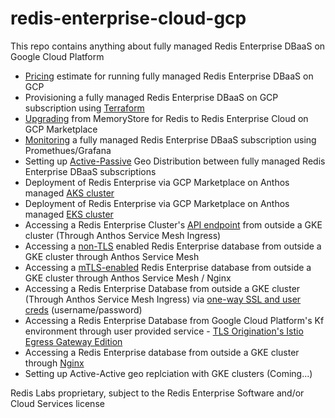 # redis-enterprise-cloud-gcp

This repo contains anything about fully managed Redis Enterprise DBaaS on Google Cloud Platform

* [Pricing](/pricing/pricing.md) estimate for running fully managed Redis Enterprise DBaaS on GCP
* Provisioning a fully managed Redis Enterprise DBaaS on GCP subscription using [Terraform](/terraform//terraform.md)
* [Upgrading](/migration/memorystore_upgrade.md) from MemoryStore for Redis to Redis Enterprise Cloud on GCP Marketplace
* [Monitoring](/monitoring//monitoring.md) a fully managed Redis Enterprise DBaaS subscription using Promethues/Grafana
* Setting up [Active-Passive](/active-passive//active-passive-geo-distribution.md) Geo Distribution between fully managed Redis Enterprise DBaaS subscriptions
* Deployment of Redis Enterprise via GCP Marketplace on Anthos managed [AKS cluster](/marketplace/aks/aks-deploy.md)
* Deployment of Redis Enterprise via GCP Marketplace on Anthos managed [EKS cluster](/marketplace/eks/eks-deploy.md)
* Accessing a Redis Enterprise Cluster's [API endpoint](/gke/access-via-asm-ingress-rec/README.md) from outside a GKE cluster (Through Anthos Service Mesh Ingress) 
* Accessing a [non-TLS](/gke/access-via-asm-non-tls/README.md) enabled Redis Enterprise database from outside a GKE cluster through Anthos Service Mesh
* Accessing a [mTLS-enabled](/gke/access-via-asm-ingress/README.md) Redis Enterprise database from outside a GKE cluster through Anthos Service Mesh / Nginx
* Accessing a Redis Enterprise Database from outside a GKE cluster (Through Anthos Service Mesh Ingress) via [one-way SSL and user creds](/gke/access-via-asm-one-way-ssl%2Bcreds/README.md) (username/password)
* Accessing a Redis Enterprise Database from Google Cloud Platform's Kf environment through user provided service - [TLS Origination's Istio Egress Gateway Edition](/gke/access-via-asm-kf-tls-origination/README.md)
* Accessing a Redis Enterprise database from outside a GKE cluster through [Nginx](/gke/access-via-nginx/README.md)
* Setting up Active-Active geo replciation with GKE clusters (Coming...)

  
Redis Labs proprietary, subject to the Redis Enterprise Software and/or Cloud Services license
